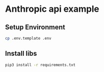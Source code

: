 # Anthropic api example

## Setup Environment
```bash
cp .env.template .env
```

## Install libs

```bash
pip3 install -r requirements.txt
```